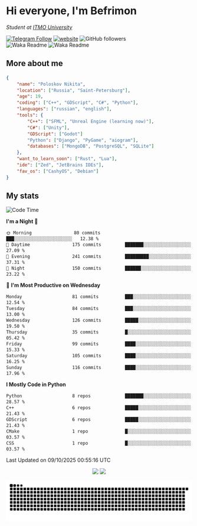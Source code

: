 # Hi everyone, I'm Befrimon
*Student at [ITMO University](https://itmo.ru/)*

[![Telegram Follow](https://img.shields.io/badge/Telegram-2CA5E0?style=flat-squeare&logo=telegram&logoColor=white)](https://t.me/bigtoad_tavern)
[![website](https://img.shields.io/badge/Website-2CA5E0?style=flat-squeare&logo=google-chrome&logoColor=white&color=320142)](https://bfn-dev.ru/)
![GitHub followers](https://img.shields.io/github/followers/Befrimon?label=Follow&style=social)
<br>
![Waka Readme](https://github.com/Befrimon/Befrimon/workflows/WakaReadme/badge.svg)
![Waka Readme](https://github.com/Befrimon/Befrimon/workflows/snake/badge.svg)

## More about me
``` JSON
{
    "name": "Poloskov Nikita",
    "location": ["Russia", "Saint-Petersburg"],
    "age": 19,
    "coding": ["C++", "GDScript", "C#", "Python"],
    "languages": ["russian", "english"],
    "tools": {
        "C++": ["SFML", "Unreal Engine (learning now)"],
        "C#": ["Unity"],
        "GDScript": ["Godot"]
        "Python": ["Django", "PyGame", "aiogram"],
        "databases": ["MongoDB", "PostgreSQL", "SQLite"]
    },
    "want_to_learn_soon": ["Rust", "Lua"],
    "ide": ["Zed", "JetBrains IDEs"],
    "fav_os": ["CashyOS", "Debian"]
}
```

## My stats
<!--START_SECTION:waka-->
![Code Time](http://img.shields.io/badge/Code%20Time-9%20hrs%2046%20mins-blue)

**I'm a Night 🦉** 

```text
🌞 Morning                80 commits          ███░░░░░░░░░░░░░░░░░░░░░░   12.38 % 
🌆 Daytime                175 commits         ███████░░░░░░░░░░░░░░░░░░   27.09 % 
🌃 Evening                241 commits         █████████░░░░░░░░░░░░░░░░   37.31 % 
🌙 Night                  150 commits         ██████░░░░░░░░░░░░░░░░░░░   23.22 % 
```
📅 **I'm Most Productive on Wednesday** 

```text
Monday                   81 commits          ███░░░░░░░░░░░░░░░░░░░░░░   12.54 % 
Tuesday                  84 commits          ███░░░░░░░░░░░░░░░░░░░░░░   13.00 % 
Wednesday                126 commits         █████░░░░░░░░░░░░░░░░░░░░   19.50 % 
Thursday                 35 commits          █░░░░░░░░░░░░░░░░░░░░░░░░   05.42 % 
Friday                   99 commits          ████░░░░░░░░░░░░░░░░░░░░░   15.33 % 
Saturday                 105 commits         ████░░░░░░░░░░░░░░░░░░░░░   16.25 % 
Sunday                   116 commits         ████░░░░░░░░░░░░░░░░░░░░░   17.96 % 
```


**I Mostly Code in Python** 

```text
Python                   8 repos             ███████░░░░░░░░░░░░░░░░░░   28.57 % 
C++                      6 repos             █████░░░░░░░░░░░░░░░░░░░░   21.43 % 
GDScript                 6 repos             █████░░░░░░░░░░░░░░░░░░░░   21.43 % 
CMake                    1 repo              █░░░░░░░░░░░░░░░░░░░░░░░░   03.57 % 
CSS                      1 repo              █░░░░░░░░░░░░░░░░░░░░░░░░   03.57 % 
```




 Last Updated on 09/10/2025 00:55:16 UTC
<!--END_SECTION:waka-->

<div align=center>
    <img src="https://github-readme-stats.vercel.app/api?username=Befrimon&rank_icon=github&hide_border=true&show_icons=true&bg_color=0d1117&text_color=fff">
    <img src="https://github-readme-stats.vercel.app/api/top-langs/?username=Befrimon&layout=compact&hide_border=true&show_icons=true&bg_color=0d1117&text_color=fff">
    <!--
    <img src="https://gh.uoc.run.place/api?username=Befrimon&hide_border=true&show_icons=true&bg_color=0d1117&text_color=fff">
    <img src="https://gh.uoc.run.place/api/top-langs/?username=Befrimon&layout=compact&hide_border=true&show_icons=true&bg_color=0d1117&text_color=fff">
    -->
</p>


<picture>
  <source media="(prefers-color-scheme: dark)" srcset="https://raw.githubusercontent.com/Befrimon/Befrimon/output/github-snake-dark.svg">
  <source media="(prefers-color-scheme: light)" srcset="https://raw.githubusercontent.com/Befrimon/Befrimon/output/github-snake.svg">
  <img alt="github contribution grid snake animation" src="https://raw.githubusercontent.com/Befrimon/Befrimon/output/github-snake.svg">
</picture>
